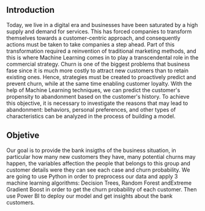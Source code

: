 ## Introduction

Today, we live in a digital era and businesses have been saturated by a high supply and demand for services. This has forced companies to transform themselves towards a customer-centric approach, and consequently actions must be taken to take companies a step ahead. Part of this transformation required a reinvention of traditional marketing methods, and this is where Machine Learning comes in to play a transcendental role in the commercial strategy. 
Churn is one of the biggest problems that business fase since it is much more costly to attract new customers than to retain existing ones. Hence, strategies must be created to proactively predict and prevent churn, while at the same time enabling customer loyalty.
With the help of Machine Learning techniques, we can predict the customer's propensity to abandonment based on the customer's history. To achieve this objective, it is necessary to investigate the reasons that may lead to abandonment: behaviors, personal preferences, and other types of characteristics can be analyzed in the process of building a model.

## Objetive

Our goal is to provide the bank insigths of the business situation, in particular how many new customers they have, many potential churns may happen, the variables affection the people that belongs to this group and customer details were they can see each case and churn probability. 
We are going to use Python in order to preprocess our data and apply 3 machine learning algorithms: Decision Trees, Random Forest andExtreme Gradient Boost in order to get the churn probability of each customer. Then use Power BI to deploy our model and get insights about the bank customers.
